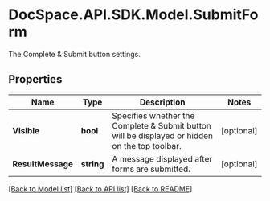 # DocSpace.API.SDK.Model.SubmitForm
The Complete & Submit button settings.

## Properties

Name | Type | Description | Notes
------------ | ------------- | ------------- | -------------
**Visible** | **bool** | Specifies whether the Complete  &amp; Submit button will be displayed or hidden on the top toolbar. | [optional] 
**ResultMessage** | **string** | A message displayed after forms are submitted. | [optional] 

[[Back to Model list]](../README.md#documentation-for-models) [[Back to API list]](../README.md#documentation-for-api-endpoints) [[Back to README]](../README.md)

